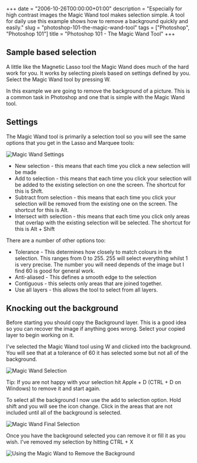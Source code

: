 +++
date = "2006-10-26T00:00:00+01:00"
description = "Especially for high contrast images the Magic Wand tool makes selection simple. A tool for daily use this example shows how to remove a background quickly and easily."
slug = "photoshop-101-the-magic-wand-tool"
tags = ["Photoshop", "Photoshop 101"]
title = "Photoshop 101 - The Magic Wand Tool"
+++

## Sample based selection

A little like the Magnetic Lasso tool the Magic Wand does much of the hard work
for you. It works by selecting pixels based on settings defined by you. Select
the Magic Wand tool by pressing W.

In this example we are going to remove the background of a picture. This is a
common task in Photoshop and one that is simple with the Magic Wand tool.

## Settings

The Magic Wand tool is primarily a selection tool so you will see the same
options that you get in the Lasso and Marquee tools:

![Magic Wand Settings][1]

- New selection - this means that each time you click a new selection will be
  made
- Add to selection - this means that each time you click your selection will be
  added to the existing selection on one the screen. The shortcut for this is
  Shift.
- Subtract from selection - this means that each time you click your selection
  will be removed from the existing one on the screen. The shortcut for this is
  Alt.
- Intersect with selection - this means that each time you click only areas that
  overlap with the existing selection will be selected. The shortcut for this is
  Alt + Shift

There are a number of other options too:

- Tolerance - This determines how closely to match colours in the selection.
  This ranges from 0 to 255. 255 will select everything whilst 1 is very
  precise. The number you will need depends of the image but I find 60 is good
  for general work.
- Anti-aliased - This defines a smooth edge to the selection
- Contiguous - this selects only areas that are joined together.
- Use all layers - this allows the tool to select from all layers.

## Knocking out the background

Before starting you should copy the Background layer. This is a good idea so you
can recover the image if anything goes wrong. Select your copied layer to begin
working on it.

I've selected the Magic Wand tool using W and clicked into the background. You
will see that at a tolerance of 60 it has selected some but not all of the
background.

![Magic Wand Selection][2]

Tip: If you are not happy with your selection hit Apple + D (CTRL + D on
Windows) to remove it and start again.

To select all the background I now use the add to selection option. Hold shift
and you will see the icon change. Click in the areas that are not included until
all of the background is selected.

![Magic Wand Final Selection][3]

Once you have the background selected you can remove it or fill it as you wish.
I've removed my selection by hitting CTRL + X

![Using the Magic Wand to Remove the Background][4]

[1]: /images/articles/magic_wand_optoins.webp "Magic Wand Settings"
[2]: /images/articles/wand_first_selection.webp "Magic Wand Selection"
[3]: /images/articles/wand_final_selection.webp "Magic Wand Final Selection"
[4]:
  /images/articles/wand_no_background.jpg
  "Using the Magic Wand to Remove the Background"
